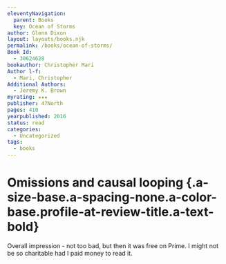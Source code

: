```yaml
---
eleventyNavigation:
  parent: Books
  key: Ocean of Storms
author: Glenn Dixon
layout: layouts/books.njk
permalink: /books/ocean-of-storms/
Book Id:
  - 30624628
bookauthor: Christopher Mari
Author l-f:
  - Mari, Christopher
Additional Authors:
  - Jeremy K. Brown
myrating: ★★★
publisher: 47North
pages: 410
yearpublished: 2016
status: read
categories:
  - Uncategorized
tags:
  - books
---
```

# Omissions and causal looping {.a-size-base.a-spacing-none.a-color-base.profile-at-review-title.a-text-bold}

<!-- excerpt -->
<p class="a-spacing-small a-spacing-top-mini a-color-base profile-at-review-text profile-at-review-text-desktop">
  Overall impression - not too bad, but then it was free on Prime. I might not be so charitable had I paid money to read it.
</p>
